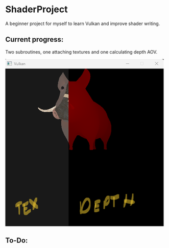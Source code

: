 # ShaderProject
A beginner project for myself to learn Vulkan and improve shader writing.

## Current progress:
Two subroutines, one attaching textures and one calculating depth AOV.


![image](misc/visual_progress.png)


## To-Do:
